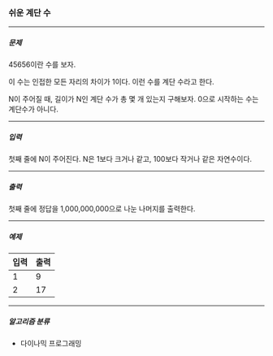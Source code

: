 ### 쉬운 계단 수

***

##### 문제
45656이란 수를 보자.

이 수는 인접한 모든 자리의 차이가 1이다. 이런 수를 계단 수라고 한다.

N이 주어질 때, 길이가 N인 계단 수가 총 몇 개 있는지 구해보자. 0으로 시작하는 수는 계단수가 아니다.

***

##### 입력
첫째 줄에 N이 주어진다. N은 1보다 크거나 같고, 100보다 작거나 같은 자연수이다.

***

##### 출력
첫째 줄에 정답을 1,000,000,000으로 나눈 나머지를 출력한다.

***

##### 예제
| 입력  | 출력  |
|-----|-----|
| 1   | 9   |
| 2   | 17  |

***

##### 알고리즘 분류
* 다이나믹 프로그래밍